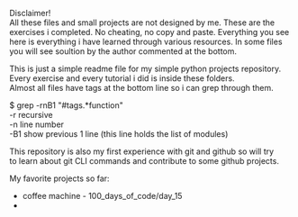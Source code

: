 Disclaimer!\
All these files and small projects are not designed by me. These are the \
exercises i completed. No cheating, no copy and paste. Everything you see \
here is everything i have learned through various resources. In some files \
you will see soultion by the author commented at the bottom.


This is just a simple readme file for my simple python projects repository. \
Every exercise and every tutorial i did is inside these folders. \
Almost all files have tags at the bottom line so i can grep through them.


$ grep -rnB1 "#tags.*function" \
-r recursive \
-n line number \
-B1 show previous 1 line (this line holds the list of modules)


This repository is also my first experience with git and github so will try \
to learn about git CLI commands and contribute to some github projects.


My favorite projects so far:
- coffee machine - 100_days_of_code/day_15
- 


